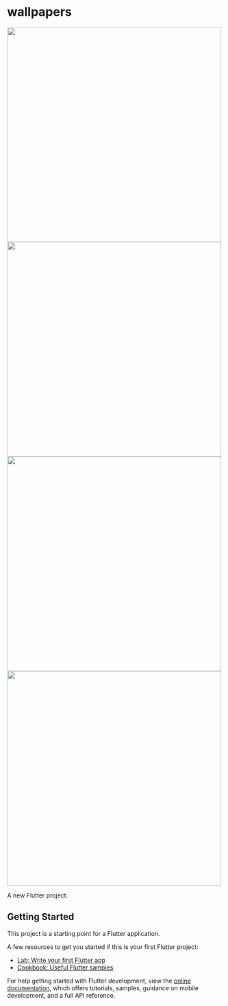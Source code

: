 # wallpapers
<img src="https://github.com/wakhiwemathuthu/wallpapers/blob/master/screenshots/InstaMocks_20230312_184827781.png?raw=true" height="500"></img>
<img src="https://github.com/wakhiwemathuthu/wallpapers/blob/master/screenshots/InstaMocks_20230312_184846784.png?raw=true" height="500"></img>
<img src="https://github.com/wakhiwemathuthu/wallpapers/blob/master/screenshots/InstaMocks_20230312_184905077.png?raw=true" height="500"></img>
<img src="https://github.com/wakhiwemathuthu/wallpapers/blob/master/screenshots/InstaMocks_20230312_185051878.png?raw=true" height="500"></img>

A new Flutter project.

## Getting Started

This project is a starting point for a Flutter application.

A few resources to get you started if this is your first Flutter project:

- [Lab: Write your first Flutter app](https://docs.flutter.dev/get-started/codelab)
- [Cookbook: Useful Flutter samples](https://docs.flutter.dev/cookbook)

For help getting started with Flutter development, view the
[online documentation](https://docs.flutter.dev/), which offers tutorials,
samples, guidance on mobile development, and a full API reference.
